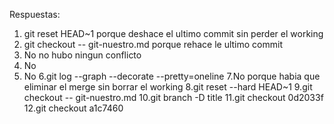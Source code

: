 
Respuestas:       
1. git reset HEAD~1 porque deshace el ultimo commit sin perder el working
2. git checkout -- git-nuestro.md porque rehace le ultimo commit 
3. No no hubo ningun conflicto 
4. No 
5. No
6.git log --graph --decorate --pretty=oneline
7.No porque habia que eliminar el merge sin borrar el working 
8.git reset --hard HEAD~1 
9.git checkout -- git-nuestro.md 
10.git branch -D title 
11.git checkout 0d2033f
12.git checkout a1c7460   
